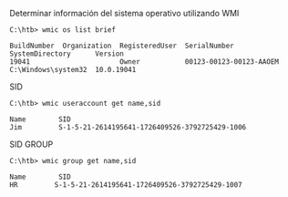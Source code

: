 
Determinar información del sistema operativo utilizando WMI

```cmd-session
C:\htb> wmic os list brief

BuildNumber  Organization  RegisteredUser  SerialNumber             SystemDirectory      Version
19041                      Owner           00123-00123-00123-AAOEM  C:\Windows\system32  10.0.19041
```

SID

```cmd-session
C:\htb> wmic useraccount get name,sid

Name        SID
Jim         S-1-5-21-2614195641-1726409526-3792725429-1006
```


SID GROUP

```cmd-session
C:\htb> wmic group get name,sid

Name        SID
HR         S-1-5-21-2614195641-1726409526-3792725429-1007
```